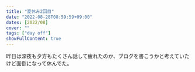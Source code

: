 ```yaml
---
title: "夏休み2回目"
date: "2022-08-28T08:59:59+09:00"
dates: [2022/08]
cover: ""
tags: ["day off"]
showFullContent: true
---
```


昨日は深夜も夕方もたくさん話して疲れたのか、ブログを書こうかと考えていたけど面倒になって休んでた。

